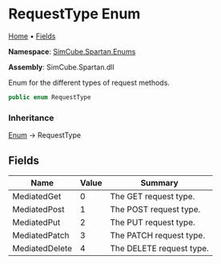# RequestType Enum

[Home](../../../README.md) &#x2022; [Fields](#fields)

**Namespace**: [SimCube.Spartan.Enums](../README.md)

**Assembly**: SimCube\.Spartan\.dll

  
Enum for the different types of request methods\.

```csharp
public enum RequestType
```

### Inheritance

[Enum](https://docs.microsoft.com/en-us/dotnet/api/system) &#x2192; RequestType

## Fields

| Name | Value | Summary |
| ---- | ----- | ------- |
| MediatedGet | 0 | The GET request type\. |
| MediatedPost | 1 | The POST request type\. |
| MediatedPut | 2 | The PUT request type\. |
| MediatedPatch | 3 | The PATCH request type\. |
| MediatedDelete | 4 | The DELETE request type\. |

